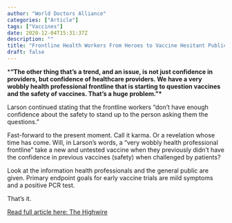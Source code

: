 ```yaml
---
author: "World Doctors Alliance"
categories: ["Article"]
tags: ["Vaccines"]
date: 2020-12-04T15:31:37Z
description: ""
title: "Frontline Health Workers From Heroes to Vaccine Hesitant Public Health Threats"
draft: false
---
```


***“The other thing that’s a trend, and an issue, is not  just confidence in providers, but confidence of healthcare providers. We have a very wobbly health professional frontline that is starting to  question vaccines and the safety of vaccines. That’s a huge problem.”\***  

Larson continued stating that the frontline workers “don’t have  enough confidence about the safety to stand up to the person asking them the questions.”  

Fast-forward to the present moment. Call it karma. Or a revelation  whose time has come. Will, in Larson’s words, a “very wobbly health  professional frontline” take a new and untested vaccine when they  previously didn’t have the confidence in previous vaccines (safety) when challenged by patients?  

Look at the information health professionals and the general public  are given. Primary endpoint goals for early vaccine trials are mild  symptoms and a positive PCR test.  

That’s it. 

[Read full article here: The Highwire](https://thehighwire.com/frontline-health-workers-from-heroes-to-vaccine-hesitant-public-health-threats/)